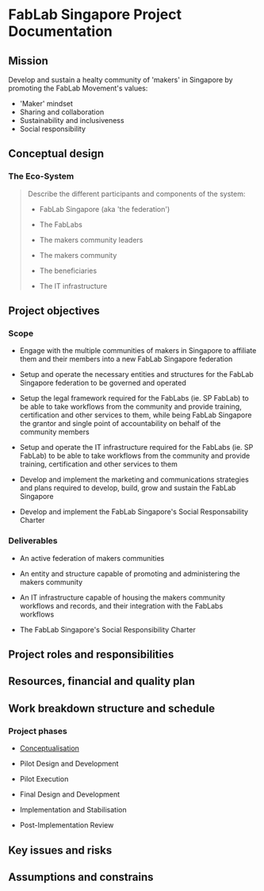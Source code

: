 # FabLab Singapore Project Documentation

## Mission

Develop and sustain a healty community of 'makers' in Singapore by promoting the FabLab Movement's values:

- 'Maker' mindset
- Sharing and collaboration
- Sustainability and inclusiveness
- Social responsibility

## Conceptual design

### The Eco-System

> Describe the different participants and components of the system:
> 
> - FabLab Singapore (aka 'the federation')
> 
> - The FabLabs
> 
> - The makers community leaders
> 
> - The makers community
> 
> - The beneficiaries
> 
> - The IT infrastructure

## Project objectives

### Scope

* Engage with the multiple communities of makers in Singapore to affiliate them and their members into a new FabLab Singapore federation

* Setup and operate the necessary entities and structures for the FabLab Singapore federation to be governed and operated

* Setup the legal framework required for the FabLabs (ie. SP FabLab) to be able to take workflows from the community and provide training, certification and other services  to them, while being FabLab Singapore the grantor and single point of accountability on behalf of the community members

* Setup and operate the IT infrastructure required for the FabLabs (ie. SP FabLab) to be able to take workflows from the community and provide training, certification and other services to them

* Develop and implement the marketing and communications strategies and plans required to develop, build, grow and sustain the FabLab Singapore

* Develop and implement the FabLab Singapore's Social Responsability Charter

### Deliverables

* An active federation of makers communities

* An entity and structure capable of promoting and administering the makers community

* An IT infrastructure capable of housing the makers community workflows and records, and their integration with the FabLabs workflows

* The FabLab Singapore's Social Responsibility Charter

## Project roles and responsibilities

## Resources, financial and quality plan

## Work breakdown structure and schedule

### Project phases

- [Conceptualisation](ConceptualisationToR.md)

- Pilot Design and Development

- Pilot Execution

- Final Design and Development

- Implementation and Stabilisation

- Post-Implementation Review

## Key issues and risks

## Assumptions and constrains
